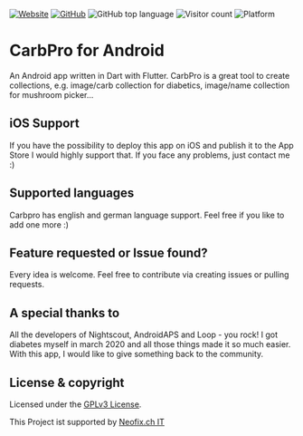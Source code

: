 [![Website](https://img.shields.io/badge/Web-neofix.ch-brightgreen?style=for-the-badge)](https://neofix.ch)
[![GitHub](https://img.shields.io/github/license/maheini35/carbpro?style=for-the-badge&color=blue)](LICENSE)
![GitHub top language](https://img.shields.io/github/languages/top/maheini35/carbpro?style=for-the-badge&color=blue)
![Visitor count](https://shields-io-visitor-counter.herokuapp.com/badge?page=maheini35.CarbPro&style=for-the-badge&color=blue)
![Platform](https://img.shields.io/badge/Platform-Android-blue?style=for-the-badge)

# CarbPro for Android

An Android app written in Dart with Flutter. CarbPro is a great tool to create collections, e.g. image/carb collection for diabetics, image/name collection for mushroom picker...

## iOS Support

If you have the possibility to deploy this app on iOS and publish it to the App Store I would highly support that. If you face any problems, just contact me :)

## Supported languages

Carbpro has english and german language support. Feel free if you like to add one more :)

## Feature requested or Issue found?

Every idea is welcome. Feel free to contribute via creating issues or pulling requests.

## A special thanks to

All the developers of Nightscout, AndroidAPS and Loop - you rock! I got diabetes myself in march 2020 and all those things made it so much easier. With this app, I would like to give something back to the community.

## License & copyright

Licensed under the [GPLv3 License](LICENSE).

This Project ist supported by <a href="https://neofix.ch">Neofix.ch IT</a>
